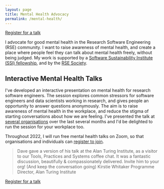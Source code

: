 ```yaml
---
layout: page
title: Mental Health Advocacy
permalink: /mental-health/
---
```

<p>
    <a class="button-4" href="{% link mentalhealth/talks.md %}">Register for a talk</a>
</p>

I advocate for good mental health in the Research Software Engineering (RSE) community. I want to raise awareness of mental health, and create a place where people feel they can talk about mental health freely, without being judged. My work is supported by a <a href="https://www.software.ac.uk/about/fellows/dave-horsfall">Software Sustainability Institute (SSI) fellowship</a>, and by the <a href="https://society-rse.org/mental-health-in-research-software-engineering/">RSE Society</a>. 

## Interactive Mental Health Talks

I've developed an interactive presentation on mental health for research software engineers. The session explores common stressors for software engineers and data scientists working in research, and gives people an opportunity to answer questions anonymously. The aim is to raise awareness of mental health in the workplace, and reduce the stigma of starting conversations about how we are feeling. I've presented the talk at <a href="{% link mentalhealth/talks.md %}">several organisations</a> over the last several months and I'd be delighted to run the session for your workplace too.  

Throughout 2022, I will run free mental health talks on Zoom, so that organisations and individuals can <a href="{% link mentalhealth/talks.md %}">register to join</a>.

<blockquote class="blockquote">
  Dave gave a version of his talk at the Alan Turing Institute, as a visitor to our Tools, Practices and Systems coffee chat. It was a fantastic discussion, beautifully & compassionately delivered. Invite him to your org! (And keep the conversation going)
  <span class="quote-author">Kirstie Whitaker</span>
  <span class="quote-position">Programme Director, Alan Turing Institute</span>
</blockquote>

<p>
    <a class="button-4" href="{% link mentalhealth/talks.md %}">Register for a talk</a>
</p>

 

